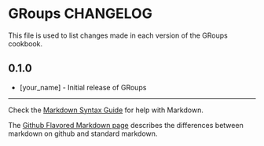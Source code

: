# GRoups CHANGELOG

This file is used to list changes made in each version of the GRoups cookbook.

## 0.1.0
- [your_name] - Initial release of GRoups

- - -
Check the [Markdown Syntax Guide](http://daringfireball.net/projects/markdown/syntax) for help with Markdown.

The [Github Flavored Markdown page](http://github.github.com/github-flavored-markdown/) describes the differences between markdown on github and standard markdown.

